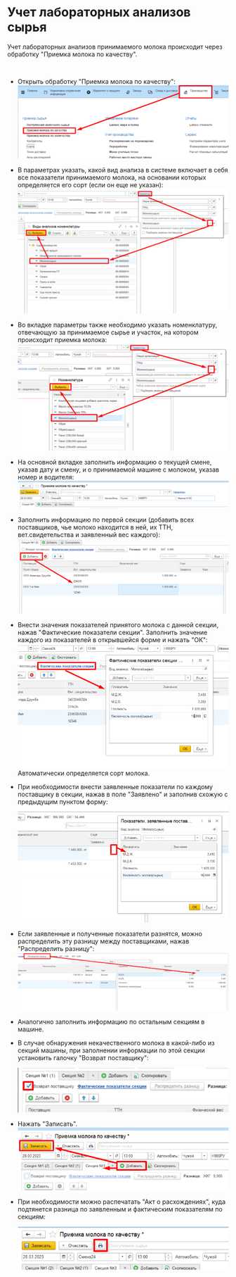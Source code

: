 # Учет лабораторных анализов сырья


Учет лабораторных анализов принимаемого молока происходит через
обработку "Приемка молока по качеству".

 

- Открыть обработку "Приемка молока по качеству":  
  ![](LaboratoryAnalysisOfMilk.assets/drex_uchet_laboratornykh_analizov_syrya_custom.png)  

-   В параметрах указать, какой вид анализа в системе включает в себя
    все показатели принимаемого молока, на основании которых
    определяется его сорт (если он еще не указан):
![](LaboratoryAnalysisOfMilk.assets/drex_uchet_laboratornykh_analizov_syrya_custom_2.png)
    
-   Во вкладке параметры также необходимо указать номенклатуру,
    отвечающую за принимаемое сырье и участок, на котором происходит
    приемка молока:
![](LaboratoryAnalysisOfMilk.assets/drex_uchet_laboratornykh_analizov_syrya_custom_3.png)
    
-   На основной вкладке заполнить информацию о текущей смене, указав
    дату и смену, и о принимаемой машине с молоком, указав номер и
    водителя:
![](LaboratoryAnalysisOfMilk.assets/drex_uchet_laboratornykh_analizov_syrya_custom_4.png)
    
-   Заполнить информацию по первой секции (добавить всех поставщиков,
    чье молоко находится в ней, их ТТН, вет.свидетельства и заявленный
    вес каждого):
![](LaboratoryAnalysisOfMilk.assets/drex_uchet_laboratornykh_analizov_syrya_custom_5.png)
    
-   Внести значения показателей принятого молока с данной секции, нажав
    "Фактические показатели секции". Заполнить значение каждого из
    показателей в открывшейся форме и нажать "ОК":
![](LaboratoryAnalysisOfMilk.assets/drex_uchet_laboratornykh_analizov_syrya_custom_6.png)  
Автоматически определяется сорт молока.  
    
-   При необходимости внести заявленные показатели по каждому поставщику
    в секции, нажав в поле "Заявлено" и заполнив схожую с предыдущим
    пунктом форму:
![](LaboratoryAnalysisOfMilk.assets/drex_uchet_laboratornykh_analizov_syrya_custom_7.png)
    
-   Если заявленные и полученные показатели разнятся, можно распределить
    эту разницу между поставщиками, нажав "Распределить разницу":
![](LaboratoryAnalysisOfMilk.assets/drex_uchet_laboratornykh_analizov_syrya_custom_8.png)
    
- Аналогично заполнить информацию по остальным секциям в машине.  

- В случае обнаружения некачественного молока в какой-либо из секций машины, при заполнении информации по этой секции установить галочку "Возврат поставщику":

  ![image-20200910104945429](../../../Milk/MilkReceiving/LaboratoryAnalysisOfMilk/LaboratoryAnalysisOfMilk.assets/image-20200910104945429.png)
    
-   Нажать "Записать".  
    ![](LaboratoryAnalysisOfMilk.assets/drex_uchet_laboratornykh_analizov_syrya_custom_9.png)

- При необходимости можно распечатать "Акт о расхождениях", куда подтянется разница по заявленным и фактическим показателям по секциям:

  ![image-20201228111624677](LaboratoryAnalysisOfMilk.assets/image-20201228111624677.png)